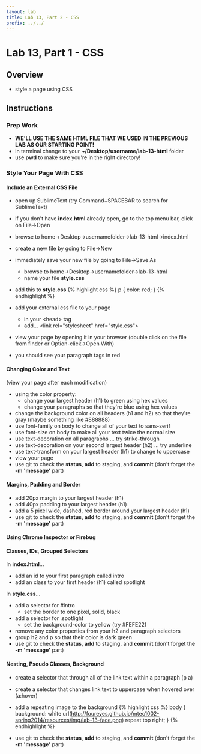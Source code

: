 ```yaml
---
layout: lab
title: Lab 13, Part 2 - CSS
prefix: ../../
---
```

# Lab 13, Part 1 - CSS 

## Overview

* style a page using CSS

## Instructions

### Prep Work

* __WE'LL USE THE SAME HTML FILE THAT WE USED IN THE PREVIOUS LAB AS OUR STARTING POINT!__
* in terminal change to your __~/Desktop/username/lab-13-html__ folder
* use __pwd__ to make sure you're in the right directory!

### Style Your Page With CSS

#### Include an External CSS File

* open up SublimeText (try Command+SPACEBAR to search for SublimeText)
* if you don't have __index.html__ already open, go to the top menu bar, click on File&rarr;Open
* browse to home&rarr;Desktop&rarr;usernamefolder&rarr;lab-13-html&rarr;index.html
* create a new file by going to File&rarr;New 
* immediately save your new file by going to File&rarr;Save As
	* browse to home&rarr;Desktop&rarr;usernamefolder&rarr;lab-13-html
	* name your file __style.css__
* add this to __style.css__
{% highlight css %}
p {
    color: red;
}
{% endhighlight %}

* add your external css file to your page
	* in your &lt;head&gt; tag
	* add...  &lt;link rel="stylesheet" href="style.css"&gt;
* view your page by opening it in your browser (double click on the file from finder or Option-click&rarr;Open With)
* you should see your paragraph tags in red

#### Changing Color and Text

(view your page after each modification)

* using the color property:
	* change your largest header (h1) to green using hex values
	* change your paragraphs so that they're blue using hex values
* change the background color on all headers (h1 and h2) so that they're gray (maybe something like #888888)
* use font-family on body to change all of your text to sans-serif
* use font-size on body to make all your text twice the normal size
* use text-decoration on all paragraphs ... try strike-through
* use text-decoration on your second largest header (h2) ... try underline
* use text-transform on your largest header (h1) to change to uppercase
* view your page 
* use git to check the __status__, __add__ to staging, and __commit__ (don't forget the __-m 'message'__ part)

#### Margins, Padding and Border

* add 20px margin to your largest header (h1)
* add 40px padding to your largest header (h1)
* add a 5 pixel wide, dashed, red border around your largest header (h1)
* use git to check the __status__, __add__ to staging, and __commit__ (don't forget the __-m 'message'__ part)

#### Using Chrome Inspector or Firebug

#### Classes, IDs, Grouped Selectors

In __index.html__...

* add an id to your first paragraph called intro
* add an class to your first header (h1) called spotlight

In __style.css__...

* add a selector for #intro
	* set the border to one pixel, solid, black
* add a selector for .spotlight
	* set the background-color to yellow (try #FEFE22)
* remove any color properties from your h2 and paragraph selectors
* group h2 and p so that their color is dark green
* use git to check the __status__, __add__ to staging, and __commit__ (don't forget the __-m 'message'__ part)

#### Nesting, Pseudo Classes, Background

* create a selector that through all of the link text within a paragraph (p a)
* create a selector that changes link text to uppercase when hovered over (a:hover)
* add a repeating image to the background
{% highlight css %}
body {
    background: white url(http://foureyes.github.io/mtec1002-spring2014/resources/img/lab-13-face.png) repeat top right;
}
{% endhighlight %}

* use git to check the __status__, __add__ to staging, and __commit__ (don't forget the __-m 'message'__ part)
